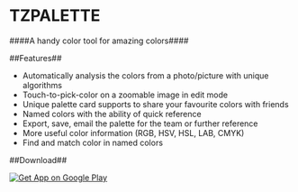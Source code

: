 TZPALETTE
=========
####A handy color tool for amazing colors####

##Features##

- Automatically analysis the colors from a photo/picture with unique algorithms
- Touch-to-pick-color on a zoomable image in edit mode
- Unique palette card supports to share your favourite colors with friends
- Named colors with the ability of quick reference
- Export, save, email the palette for the team or further reference
- More useful color information (RGB, HSV, HSL, LAB, CMYK)
- Find and match color in named colors

##Download##

[![Get App on Google Play][1]][2]

[1]:https://developer.android.com/images/brand/en_app_rgb_wo_60.png
[2]:https://play.google.com/store/apps/details?id=com.tzapps.tzpalette
